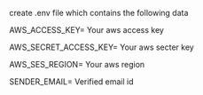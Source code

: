 create .env file which contains the following data

AWS_ACCESS_KEY= Your aws access key

AWS_SECRET_ACCESS_KEY= Your aws secter key

AWS_SES_REGION= Your aws region

SENDER_EMAIL= Verified email id
